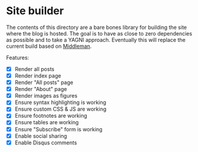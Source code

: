 # Site builder

The contents of this directory are a bare bones library for building the site
where the blog is hosted. The goal is to have as close to zero dependencies as
possible and to take a YAGNI approach. Eventually this will replace the current
build based on [Middleman][1].

Features:

- [x] Render all posts
- [x] Render index page
- [x] Render "All posts" page
- [x] Render "About" page
- [x] Render images as figures
- [x] Ensure syntax highlighting is working
- [x] Ensure custom CSS & JS are working
- [x] Ensure footnotes are working
- [x] Ensure tables are working
- [x] Ensure "Subscribe" form is working
- [x] Enable social sharing
- [x] Enable Disqus comments

[1]: https://middlemanapp.com/
